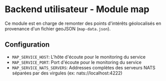 # Backend utilisateur - Module map

Ce module est en charge de remonter des points d'intérêts géolocalisés en provenance d'un fichier geoJSON (`map-data.json`).
## Configuration
- `MAP_SERVICE_HOST`: L'hôte d'écoute pour le monitoring du service
- `MAP_SERVICE_PORT`: Port d'écoute pour le monitoring du service
- `MAP_SERVICE_NATS_SERVERS`: Addresses complètes des serveurs NATS séparées par des virgules (ex: nats://localhost:4222)